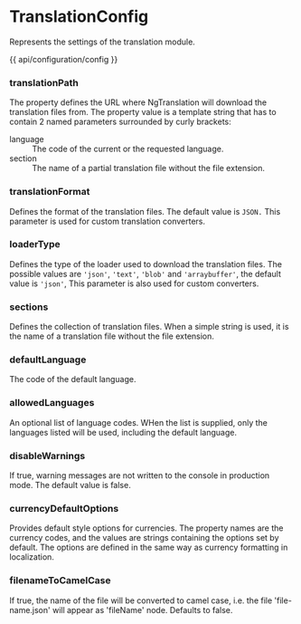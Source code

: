 <!-- ======================================================================
--- Search engine
title:          TranslationConfig
keywords:       TranslationConfig, configuration
description:    TranslationConfig configuration object.
--- Menu system
order:          10
text:           TranslationConfig
hidden:         false
umbel:          false
--- Page properties
id:             
document:       
layout:         layout-2-left
$-left:         #side-menu
searchable:     true
--- Side menu
side-menu-root:     /api
side-menu-header:   API
side-menu-top:      
side-menu-depth:    2
======================================================================= -->

# TranslationConfig

Represents the settings of the translation module.

{{ api/configuration/config }}

### translationPath

The property defines the URL where NgTranslation will download the translation
files from. The property value is a template string that has to contain 2 named
parameters surrounded by curly brackets:

<dl>
  <dt>language</dt>
  <dd>The code of the current or the requested language.</dd>
  <dt>section</dt>
  <dd>The name of a partial translation file without the file extension.</dd>
</dl>

### translationFormat

Defines the format of the translation files. The default value is `JSON.` This
parameter is used for custom translation converters.

### loaderType

Defines the type of the loader used to download the translation files. The
possible values are `'json'`, `'text'`, `'blob'` and `'arraybuffer'`, the default
value is `'json'`, This parameter is also used for custom converters.

### sections

Defines the collection of translation files. When a simple string is used, it is
the name of a translation file without the file extension.

### defaultLanguage

The code of the default language.

### allowedLanguages

An optional list of language codes. WHen the list is supplied, only the languages
listed will be used, including the default language.

### disableWarnings

If true, warning messages are not written to the console in production mode. The
default value is false.

### currencyDefaultOptions

Provides default style options for currencies. The property names are the currency
codes, and the values are strings containing the options set by default. The options
are defined in the same way as currency formatting in localization.

### filenameToCamelCase

If true, the name of the file will be converted to camel case, i.e. the file
'file-name.json' will appear as 'fileName' node. Defaults to false.
